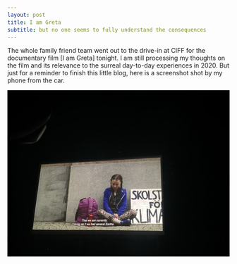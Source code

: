 ```yaml
---
layout: post
title: I am Greta
subtitle: but no one seems to fully understand the consequences
---
```

The whole family friend team went out to the drive-in at CIFF for the documentary film [I am Greta] tonight. I am still processing my thoughts on the film and its relevance to the surreal day-to-day experiences in 2020. But just for a reminder to finish this little blog, here is a screenshot shot by my phone from the car. <br>

![](../assets/greta.jpg)
